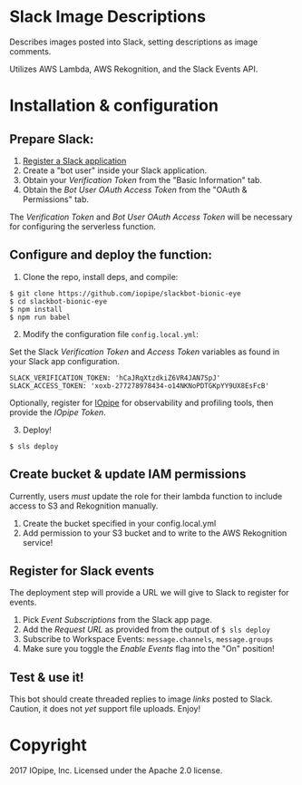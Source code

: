# Slack Image Descriptions

Describes images posted into Slack, setting descriptions
as image comments. 

Utilizes AWS Lambda, AWS Rekognition, and the Slack Events API.

# Installation & configuration

## Prepare Slack:

1. [Register a Slack application](https://api.slack.com/apps?new_app=1)
2. Create a "bot user" inside your Slack application.
3. Obtain your _Verification Token_ from the "Basic Information" tab.
4. Obtain the _Bot User OAuth Access Token_ from the "OAuth & Permissions" tab.

The _Verification Token_ and _Bot User OAuth Access Token_ will be necessary for
configuring the serverless function.

## Configure and deploy the function:

1. Clone the repo, install deps, and compile:

```
$ git clone https://github.com/iopipe/slackbot-bionic-eye
$ cd slackbot-bionic-eye
$ npm install
$ npm run babel
```

2. Modify the configuration file `config.local.yml`:

Set the Slack _Verification Token_ and _Access Token_ variables
as found in your Slack app configuration.

```
SLACK_VERIFICATION_TOKEN: 'hCaJRqXtzdkiZ6VR4JAN7SpJ'
SLACK_ACCESS_TOKEN: 'xoxb-277278978434-o14NKNoPDTGKpYY9UX8EsFcB'
```

Optionally, register for [IOpipe](https://www.iopipe.com/) for observability and profiling tools,
then provide the _IOpipe Token_.

3. Deploy!

```$ sls deploy```

## Create bucket & update IAM permissions

Currently, users *must* update the role for their lambda function to
include access to S3 and Rekognition manually.

1. Create the bucket specified in your config.local.yml
2. Add permission to your S3 bucket and to write to the AWS Rekognition service!

## Register for Slack events

The deployment step will provide a URL we will give to Slack to register for
events.

1. Pick _Event Subscriptions_ from the Slack app page.
2. Add the _Request URL_ as provided from the output of `$ sls deploy`
3. Subscribe to Workspace Events: `message.channels`, `message.groups`
4. Make sure you toggle the _Enable Events_ flag into the "On" position!

## Test & use it!

This bot should create threaded replies to image _links_ posted to Slack. Caution, it does
not _yet_ support file uploads. Enjoy!

# Copyright

2017 IOpipe, Inc.
Licensed under the Apache 2.0 license.
